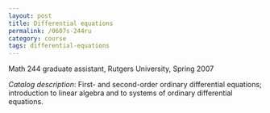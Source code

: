 ```yaml
---
layout: post
title: Differential equations
permalink: /0607s-244ru
category: course
tags: differential-equations
---
```


Math 244 graduate assistant, Rutgers University, Spring 2007<!--more-->

*Catalog description*: First- and second-order ordinary differential equations; introduction to linear algebra and to systems of ordinary differential equations.
